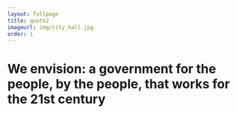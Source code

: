 ```yaml
---
layout: fullpage
title: quote2
imageurl: img/city_hall.jpg
order: 1
---
```



We envision: a government for the people, by the people, that works for the 21st century
=================
